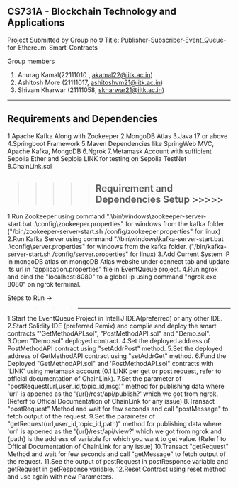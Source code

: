 CS731A  -  Blockchain Technology and Applications
-----------------------------------------------------------
Project Submitted by Group no 9
Title: Publisher-Subscriber-Event_Queue-for-Ethereum-Smart-Contracts

Group members
1) Anurag Kamal(22111010 , akamal22@iitk.ac.in)
2)  Ashitosh More (21111017, ashitoshvm21@iitk.ac.in)
3) Shivam Kharwar (21111058, skharwar21@iitk.ac.in)
-----------------------------------------------------------------------------
Requirements and Dependencies
----------------------------------------------------------------------------
1.Apache Kafka Along with Zookeeper
2.MongoDB Atlas
3.Java 17 or above
4.Springboot Framework
5.Maven Dependencies like SpringWeb MVC, Apache Kafka, MongoDB
6.Ngrok
7.Metamask Account with sufficient Sepolia Ether and Seploia LINK for testing on Sepolia TestNet
8.ChainLink.sol
>>>>>Requirement and Dependencies Setup >>>>>
>>>>>--------------------------------------------------
1.Run Zookeeper using command ".\bin\windows\zookeeper-server-start.bat .\config\zookeeper.properties" for windows from the kafka folder. ("/bin/zookeeper-server-start.sh /config/zookeeper.properties" for linux)
2.Run Kafka Server using command ".\bin\windows\kafka-server-start.bat .\config\server.properties" for windows from the kafka folder. ("/bin/kafka-server-start.sh /config/server.properties" for linux)
3.Add Current System IP in mongoDB atlas on mongoDB Atlas website under connect tab and update its url in "application.properties" file in EventQueue project.
4.Run ngrok and bind the "localhost:8080" to a global ip using command "ngrok.exe 8080" on ngrok terminal.

>>>>
Steps to Run ->
>>>>-----------------------------------------------------------------------

1.Start the EventQueue Project in IntelliJ IDEA(preferred) or any other IDE.
2.Start Solidity IDE (preferred Remix) and complie and deploy the smart contracts "'GetMethodAPI.sol", "PostMethodAPI.sol" and "Demo.sol".
3.Open "Demo.sol" deployed contract.
4.Set the deployed address of PostMethodAPI contract using "setAddrPost" method.
5.Set the deployed address of GetMethodAPI contract using "setAddrGet" method.
6.Fund the Deployed "GetMethodAPI.sol" and 'PostMethodAPI.sol" contracts with 'LINK' using metamask account (0.1 LINK per get or post request, refer to official documentation of ChainLink).
7.Set the parameter of "postRequest(url,user_id,topic_id,msg)" method for publishing data where 'url' is appened as the '{url}/rest/api/publish?' which we got from ngrok. (Referf to Offical Documentation of ChainLink for any issue)
8.Transact "postRequest" Method and wait for few seconds and call "postMessage" to fetch output of the request.
9.Set the parameter of "getRequest(url,user_id,topic_id,path)" method for publishing data where 'url' is appened as the '{url}/rest/api/view?' which we got from ngrok and {path} is the address of variable for which you want to get value. (Referf to Offical Documentation of ChainLink for any issue)
10.Transact "getRequest" Method and wait for few seconds and call "getMessage" to fetch output of the request.
11.See the output of postRequest in postResponse variable and getRequest in getResponse variable.
12.Reset Contract using reset method and use again with new Parameters.


